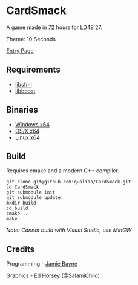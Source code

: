 CardSmack
=========

A game made in 72 hours for [LD48](http://ludumdare.com) 27.

Theme: 10 Seconds

[Entry Page](http://www.ludumdare.com/compo/ludum-dare-27/?action=preview&uid=6609)

Requirements
------------

* [libsfml](http://sfml-dev.org)
* [libboost](http://boost.org)

Binaries
--------

* [Windows x64](https://jamiebayne.co.uk/games/cardsmack/cardsmack-windows-x64.zip)
* [OS/X x64](https://jamiebayne.co.uk/games/cardsmack/cardsmack-osx-x64.tar.xz)
* [Linux x64](https://jamiebayne.co.uk/games/cardsmack/cardsmack-linux-x64.tar.gz)

Build
-----

Requires cmake and a modern C++ compiler.

    git clone git@github.com:qualiaa/CardSmack.git
    cd CardSmack
    git submodule init
    git submodule update
    mkdir build
    cd build
    cmake ..
    make

_Note: Cannot build with Visual Studio, use MinGW_

Credits
-------

Programming - [Jamie Bayne](http://jamiebayne.co.uk)

Graphics - [Ed Horsey](https://pixelatedview.wordpress.com/) (@SalamiChild)
